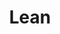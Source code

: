 ---
layout: redirect.njk
tags: page
key: lean_fr
title: Lean
alternativetitle: Design System Lean
redirect: /fr/design-system/lean/overview/
parent: design-system_fr
order: 60
availablelanguages: 
    - de
    - en
---